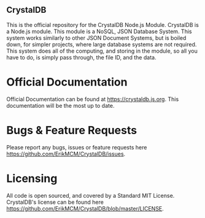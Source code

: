 ## CrystalDB

This is the official repository for the CrystalDB Node.js Module. CrystalDB is a Node.js module. This module is a NoSQL, JSON Database System. This system works similarly to other JSON Document Systems, but is boiled down, for simpler projects, where large database systems are not required. This system does all of the computing, and storing in the module, so all you have to do, is simply pass through, the file ID, and the data.

# Official Documentation

Official Documentation can be found at https://crystaldb.js.org. This documentation will be the most up to date.

# Bugs & Feature Requests

Please report any bugs, issues or feature requests here https://github.com/ErikMCM/CrystalDB/issues.

# Licensing

All code is open sourced, and covered by a Standard MIT License. CrystalDB's license can be found here https://github.com/ErikMCM/CrystalDB/blob/master/LICENSE.
